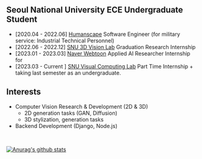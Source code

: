 <!--
**SShowbiz/SShowbiz** is a ✨ _special_ ✨ repository because its `README.md` (this file) appears on your GitHub profile.

Here are some ideas to get you started:

- 🔭 I’m currently working on ...
- 🌱 I’m currently learning ...
- 👯 I’m looking to collaborate on ...
- 🤔 I’m looking for help with ...
- 💬 Ask me about ...
- 📫 How to reach me: ...
- 😄 Pronouns: ...
- ⚡ Fun fact: ...
-->

## Seoul National University ECE Undergraduate Student

- [2020.04 - 2022.06] [Humanscape](https://www.humanscape.io/kr/index.html) Software Engineer (for military service: Industrial Technical Personnel)
- [2022.06 - 2022.12] [SNU 3D Vision Lab](https://3d.snu.ac.kr/) Graduation Research Internship 
- [2023.01 - 2023.03] [Naver Webtoon](https://webtoonscorp.com/) Applied AI Researcher Internship for 
- [2023.03 - Current ] [SNU Visual Computing Lab](https://jhugestar.github.io/) Part Time Internship + taking last semester as an undergraduate.

## Interests

- Computer Vision Research & Development (2D & 3D)
  - 2D generation tasks (GAN, Diffusion) 
  - 3D stylization, generation tasks
- Backend Development (Django, Node.js)

<br/>

[![Anurag's github stats](https://github-readme-stats.vercel.app/api?username=SShowbiz&theme=dracula&show_icons=true&count_private=true&hide=issues,contribs)](https://github.com/anuraghazra/github-readme-stats)
